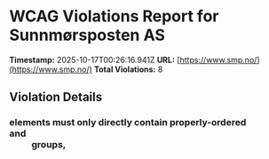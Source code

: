 # WCAG Violations Report for Sunnmørsposten AS

**Timestamp:** 2025-10-17T00:26:16.941Z
**URL:** [https://www.smp.no/](https://www.smp.no/)
**Total Violations:** 8

## Violation Details

### <dl> elements must only directly contain properly-ordered <dt> and <dd> groups, <script>, <template> or <div> elements

- **Impact:** serious
- **Description:** Ensure <dl> elements are structured correctly
- **Help URL:** https://dequeuniversity.com/rules/axe/4.10/definition-list?application=playwright
- **Tags:** cat.structure, wcag2a, wcag131, EN-301-549, EN-9.1.3.1
- **Count:** 2

#### Affected Elements:

- `.Credits:nth-child(2) > dl:nth-child(3)`
- `.Credits:nth-child(2) > dl:nth-child(4)`

### Frames must have an accessible name

- **Impact:** serious
- **Description:** Ensure <iframe> and <frame> elements have an accessible name
- **Help URL:** https://dequeuniversity.com/rules/axe/4.10/frame-title?application=playwright
- **Tags:** cat.text-alternatives, wcag2a, wcag412, section508, section508.22.i, TTv5, TT12.d, EN-301-549, EN-9.4.1.2
- **Count:** 1

#### Affected Elements:

- `#dakapo_postopbar`

### Heading levels should only increase by one

- **Impact:** moderate
- **Description:** Ensure the order of headings is semantically correct
- **Help URL:** https://dequeuniversity.com/rules/axe/4.10/heading-order?application=playwright
- **Tags:** cat.semantics, best-practice
- **Count:** 1

#### Affected Elements:

- `.breakingvarsel.is-dark-skin-prefix-red.gridspotlight > a > .text.t100 > h3`

### Main landmark should not be contained in another landmark

- **Impact:** moderate
- **Description:** Ensure the main landmark is at top level
- **Help URL:** https://dequeuniversity.com/rules/axe/4.10/landmark-main-is-top-level?application=playwright
- **Tags:** cat.semantics, best-practice
- **Count:** 99

#### Affected Elements:

- `.breakingvarsel.is-dark-skin-prefix-red.gridspotlight > a > .text.t100`
- `.Bundles:nth-child(1) > .OnePlusXTeasers.grid > .hot30.gridspotlightside.life20 > a > .text.t100`
- `.breakingvarsel.hot40.gridspotlightside > a > .text.t100`
- `.hot70.life40.gridspotlightside > a > .text.t100`
- `.flipped.OnePlusXTeasers.grid:nth-child(1) > .gridspotlight.card-size-large.hot40 > a > .text.t100`
- `.flipped.OnePlusXTeasers.grid:nth-child(1) > .hot40.gridspotlightside.life20 > a > .text.t100`
- `.is-prefix-red-skin.is-skin.gridtriple > a > .text.t100`
- `.hot50.gridtriple.life40 > a > .text.t100`
- `.is-dark-skin.hot70.life60 > a > .text.t100`
- `.OnePlusXTeasers.grid:nth-child(4) > .gridspotlight.card-size-large.hot60 > a > .text.t100`
- `.OnePlusXTeasers.grid:nth-child(4) > .hot60.life40.gridspotlightside > a > .text.t100`
- `.hot50.life40.gridspotlightside > a > .text.t100`
- `.flipped.OnePlusXTeasers.grid:nth-child(5) > .hot50.gridspotlightside.life20 > a > .text.t100`
- `.flipped.OnePlusXTeasers.grid:nth-child(5) > .gridspotlight.card-size-large.hot60 > a > .text.t100`
- `.is-prefix-red-skin.life60.is-skin > a > .text.t100`
- `.breaking > a > .text.t100`
- `.AdWithTeaser.grid:nth-child(6) > .is-aske-skin.is-skin.gridtriple > a > .text.t100`
- `.ThreeTeasers.grid:nth-child(7) > .gridtriple.hot60.life40 > a > .text.t100`
- `.life60.hot30.gridtriple > a > .text.t100`
- `.ThreeTeasers.grid:nth-child(7) > .hot40.gridtriple.life20 > a > .text.t100`
- `.OnePlusXTeasers.grid:nth-child(8) > .gridspotlight.card-size-large.is-aske-skin > a > .text.t100`
- `.hot10 > a > .text.t100`
- `.OnePlusXTeasers.grid:nth-child(8) > .hot40.gridspotlightside.life20:nth-child(3) > a > .text.t100`
- `.is-dark-skin.no-image.is-skin > a > .text.t100`
- `.flipped.OnePlusXTeasers.grid:nth-child(10) > .opinion.hot60.life40 > a > .text.t100`
- `.flipped.OnePlusXTeasers.grid:nth-child(10) > .gridspotlight.card-size-large.hot60 > a > .text.t100`
- `.flipped.OnePlusXTeasers.grid:nth-child(10) > .hot40.gridspotlightside.life20 > a > .text.t100`
- `.ThreeTeasers.grid:nth-child(13) > .hot40.gridtriple.life20 > a > .text.t100`
- `.ThreeTeasers.grid:nth-child(13) > .gridtriple.hot60.life40 > a > .text.t100`
- `.hot70.gridtriple.life40 > a > .text.t100`
- `.OnePlusXTeasers.grid:nth-child(15) > .gridspotlight.card-size-large.is-aske-skin > a > .text.t100`
- `.OnePlusXTeasers.grid:nth-child(15) > .is-aske-skin.is-skin.hot60:nth-child(2) > a > .text.t100`
- `.OnePlusXTeasers.grid:nth-child(15) > .hot60.life40.gridspotlightside:nth-child(3) > a > .text.t100`
- `.AdWithTeaser.flipped.grid:nth-child(16) > .hot40.gridtriple.life20 > a > .text.t100`
- `.flipped.OnePlusXTeasers.grid:nth-child(17) > .opinion.hot60.life40:nth-child(1) > a > .text.t100`
- `.flipped.OnePlusXTeasers.grid:nth-child(17) > .gridspotlight.card-size-large.is-aske-skin > a > .text.t100`
- `.opinion.hot60.life40:nth-child(3) > a > .text.t100`
- `.flipped.OnePlusXTeasers.grid:nth-child(17) > .no-image.hot40.life40 > a > .text.t100`
- `.ThreeTeasers.grid:nth-child(18) > .is-aske-skin.is-skin.gridtriple:nth-child(1) > a > .text.t100`
- `.ThreeTeasers.grid:nth-child(18) > .hot50.gridtriple.life20 > a > .text.t100`
- `.ThreeTeasers.grid:nth-child(18) > .no-image.is-aske-skin.is-skin > a > .text.t100`
- `.OnePlusXTeasers.grid:nth-child(20) > .gridspotlight.card-size-large.hot40 > a > .text.t100`
- `.OnePlusXTeasers.grid:nth-child(20) > .hot60.gridspotlightside.life20 > a > .text.t100`
- `.opinion.hot40.life40 > a > .text.t100`
- `.AdWithTeaser.grid:nth-child(21) > .gridtriple.hot60.life40 > a > .text.t100`
- `.flipped.OnePlusXTeasers.grid:nth-child(22) > .is-aske-skin.is-skin.hot40 > a > .text.t100`
- `.flipped.OnePlusXTeasers.grid:nth-child(22) > .gridspotlight.card-size-large.hot60 > a > .text.t100`
- `.flipped.OnePlusXTeasers.grid:nth-child(22) > .hot40.life40.gridspotlightside > a > .text.t100`
- `.is-dark-skin-prefix-red.is-skin.gridtriple > a > .text.t100`
- `.ThreeTeasers.grid:nth-child(24) > .hot40.gridtriple.life20 > a > .text.t100`
- `.ThreeTeasers.grid:nth-child(24) > .is-aske-skin.is-skin.gridtriple > a > .text.t100`
- `.AdWithTeaser.flipped.grid:nth-child(25) > .gridtriple.hot60.life40 > a > .text.t100`
- `.OnePlusXTeasers.grid:nth-child(26) > .gridspotlight.card-size-large.hot60 > a > .text.t100`
- `a[href$="snoe-i-vente"] > .text.t100`
- `.hot80 > a > .text.t100`
- `.OnePlusXTeasers.grid:nth-child(26) > .no-image.is-aske-skin.is-skin > a > .text.t100`
- `.flipped.OnePlusXTeasers.grid:nth-child(27) > .is-prefix-red-skin.is-skin.hot60 > a > .text.t100`
- `.flipped.OnePlusXTeasers.grid:nth-child(27) > .gridspotlight.card-size-large.hot60 > a > .text.t100`
- `.flipped.OnePlusXTeasers.grid:nth-child(27) > .hot60.gridspotlightside.life20:nth-child(3) > a > .text.t100`
- `.is-dark-skin-prefix-red.no-image.is-skin > a > .text.t100`
- `.opinion.gridtriple.hot60:nth-child(1) > a > .text.t100`
- `.opinion.gridtriple.hot60:nth-child(2) > a > .text.t100`
- `.hot50.no-image.gridtriple > a > .text.t100`
- `.OnePlusXTeasers.grid:nth-child(30) > .hot50.gridspotlight.card-size-large > a > .text.t100`
- `.OnePlusXTeasers.grid:nth-child(30) > .opinion.hot60.life40 > a > .text.t100`
- `.OnePlusXTeasers.grid:nth-child(30) > .hot30.is-aske-skin.is-skin > a > .text.t100`
- `.OnePlusXTeasers.grid:nth-child(30) > .no-image.is-aske-skin.is-skin > a > .text.t100`
- `.flipped.OnePlusXTeasers.grid:nth-child(33) > .opinion.hot30.life40 > a > .text.t100`
- `.flipped.OnePlusXTeasers.grid:nth-child(33) > .gridspotlight.card-size-large.hot40 > a > .text.t100`
- `.flipped.OnePlusXTeasers.grid:nth-child(33) > .hot30.gridspotlightside.life20 > a > .text.t100`
- `.flipped.OnePlusXTeasers.grid:nth-child(33) > .no-image.is-aske-skin.is-skin > a > .text.t100`
- `.AdWithTeaser.grid:nth-child(34) > .hot40.gridtriple.life40 > a > .text.t100`
- `.ThreeTeasers.grid:nth-child(35) > .hot40.gridtriple.life20 > a > .text.t100`
- `.ThreeTeasers.grid:nth-child(35) > .hot50.gridtriple.life20 > a > .text.t100`
- `.is-primary-skin > a > .text.t100`
- `.OnePlusXTeasers.grid:nth-child(37) > .hot50.gridspotlight.card-size-large > a > .text.t100`
- `.hot40.gridspotlightside.life20:nth-child(2) > a > .text.t100`
- `.OnePlusXTeasers.grid:nth-child(37) > .no-image.is-aske-skin.is-skin > a > .text.t100`
- `.OnePlusXTeasers.grid:nth-child(37) > .hot40.gridspotlightside.life20:nth-child(4) > a > .text.t100`
- `.AdWithTeaser.flipped.grid:nth-child(39) > .hot40.gridtriple.life20 > a > .text.t100`
- `.griddouble.no-image.is-aske-skin:nth-child(1) > a > .text.t100`
- `.griddouble.no-image.is-aske-skin:nth-child(2) > a > .text.t100`
- `.AdWithTeaser.grid:nth-child(41) > .gridtriple.hot60.life40 > a > .text.t100`
- `.ThreeTeasers.grid:nth-child(42) > .hot30.is-aske-skin.is-skin > a > .text.t100`
- `.opinion.hot30.gridtriple > a > .text.t100`
- `.ThreeTeasers.grid:nth-child(42) > .is-aske-skin.is-skin.hot40 > a > .text.t100`
- `.flipped.OnePlusXTeasers.grid:nth-child(43) > .is-aske-skin.is-skin.hot60 > a > .text.t100`
- `.life60.gridspotlight.card-size-large > a > .text.t100`
- `.hot30.no-image.is-aske-skin > a > .text.t100`
- `.flipped.OnePlusXTeasers.grid:nth-child(43) > .hot50.gridspotlightside.life20 > a > .text.t100`
- `.OnePlusXTeasers.grid:nth-child(44) > .gridspotlight.card-size-large.is-aske-skin > a > .text.t100`
- `.OnePlusXTeasers.grid:nth-child(44) > .hot60.gridspotlightside.life20:nth-child(2) > a > .text.t100`
- `.OnePlusXTeasers.grid:nth-child(44) > .hot60.gridspotlightside.life20:nth-child(3) > a > .text.t100`
- `.ThreeTeasers.grid:nth-child(45) > .hot30.gridtriple.life40 > a > .text.t100`
- `.ThreeTeasers.grid:nth-child(45) > .hot40.gridtriple.life20:nth-child(2) > a > .text.t100`
- `.ThreeTeasers.grid:nth-child(45) > .hot40.gridtriple.life20:nth-child(3) > a > .text.t100`
- `.flipped.OnePlusXTeasers.grid:nth-child(46) > .is-aske-skin.is-skin.hot60 > a > .text.t100`
- `.flipped.OnePlusXTeasers.grid:nth-child(46) > .gridspotlight.card-size-large.hot40 > a > .text.t100`
- `.flipped.OnePlusXTeasers.grid:nth-child(46) > .hot30.life40.gridspotlightside > a > .text.t100`

### Document should not have more than one main landmark

- **Impact:** moderate
- **Description:** Ensure the document has at most one main landmark
- **Help URL:** https://dequeuniversity.com/rules/axe/4.10/landmark-no-duplicate-main?application=playwright
- **Tags:** cat.semantics, best-practice
- **Count:** 1

#### Affected Elements:

- `.Layout`

### Landmarks should have a unique role or role/label/title (i.e. accessible name) combination

- **Impact:** moderate
- **Description:** Ensure landmarks are unique
- **Help URL:** https://dequeuniversity.com/rules/axe/4.10/landmark-unique?application=playwright
- **Tags:** cat.semantics, best-practice
- **Count:** 2

#### Affected Elements:

- `.top`
- `.Layout`

### All page content should be contained by landmarks

- **Impact:** moderate
- **Description:** Ensure all page content is contained by landmarks
- **Help URL:** https://dequeuniversity.com/rules/axe/4.10/region?application=playwright
- **Tags:** cat.keyboard, best-practice
- **Count:** 1

#### Affected Elements:

- `.breaking-stripe`

### Elements should not have tabindex greater than zero

- **Impact:** serious
- **Description:** Ensure tabindex attribute values are not greater than 0
- **Help URL:** https://dequeuniversity.com/rules/axe/4.10/tabindex?application=playwright
- **Tags:** cat.keyboard, best-practice
- **Count:** 2

#### Affected Elements:

- `.user`
- `.main`
